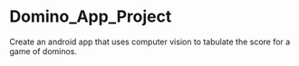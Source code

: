 # Domino_App_Project
Create an android app that uses computer vision to tabulate the score for a game of dominos. 
